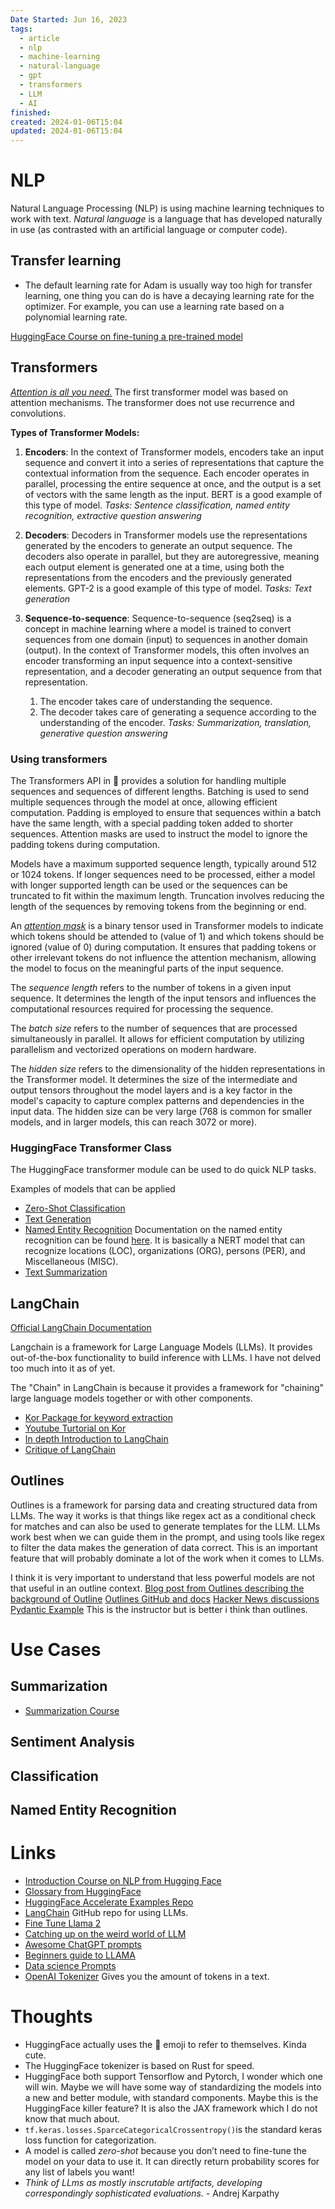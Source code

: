 ```yaml
---
Date Started: Jun 16, 2023
tags:
  - article
  - nlp
  - machine-learning
  - natural-language
  - gpt
  - transformers
  - LLM
  - AI
finished: 
created: 2024-01-06T15:04
updated: 2024-01-06T15:04
---
```



# NLP
Natural Language Processing (NLP) is using machine learning techniques to work with text. 
*Natural language* is a language that has developed naturally in use (as contrasted with an artificial language or computer code).


## Transfer learning


- The default learning rate for Adam is usually way too high for transfer learning, one thing you can do is have a decaying learning rate for the optimizer.  For example, you can use a learning rate based on a polynomial learning rate. 

[HuggingFace Course on fine-tuning a pre-trained model](https://huggingface.co/docs/transformers/training)

## Transformers
[*Attention is all you need.*](https://arxiv.org/abs/1706.03762) The first transformer model was based on attention mechanisms. The transformer does not use recurrence and convolutions.   


**Types of Transformer Models:**
1. **Encoders**: In the context of Transformer models, encoders take an input sequence and convert it into a series of representations that capture the contextual information from the sequence. Each encoder operates in parallel, processing the entire sequence at once, and the output is a set of vectors with the same length as the input. BERT is a good example of this type of model. 
	*Tasks: Sentence classification, named entity recognition, extractive question answering*
	
1. **Decoders**: Decoders in Transformer models use the representations generated by the encoders to generate an output sequence. The decoders also operate in parallel, but they are autoregressive, meaning each output element is generated one at a time, using both the representations from the encoders and the previously generated elements. GPT-2 is a good example of this type of model. 
   *Tasks: Text generation*

3. **Sequence-to-sequence**: Sequence-to-sequence (seq2seq) is a concept in machine learning where a model is trained to convert sequences from one domain (input) to sequences in another domain (output). In the context of Transformer models, this often involves an encoder transforming an input sequence into a context-sensitive representation, and a decoder generating an output sequence from that representation.
	1. The encoder takes care of understanding the sequence. 
	2. The decoder takes care of generating a sequence according to the understanding of the encoder. 
	*Tasks: Summarization, translation, generative question answering*

### Using transformers
The Transformers API in 🤗 provides a solution for handling multiple sequences and sequences of different lengths. Batching is used to send multiple sequences through the model at once, allowing efficient computation. Padding is employed to ensure that sequences within a batch have the same length, with a special padding token added to shorter sequences. Attention masks are used to instruct the model to ignore the padding tokens during computation. 

Models have a maximum supported sequence length, typically around 512 or 1024 tokens. If longer sequences need to be processed, either a model with longer supported length can be used or the sequences can be truncated to fit within the maximum length. Truncation involves reducing the length of the sequences by removing tokens from the beginning or end. 

An *[attention mask](https://huggingface.co/docs/transformers/glossary#attention-mask)* is a binary tensor used in Transformer models to indicate which tokens should be attended to (value of 1) and which tokens should be ignored (value of 0) during computation. It ensures that padding tokens or other irrelevant tokens do not influence the attention mechanism, allowing the model to focus on the meaningful parts of the input sequence.

The *sequence length* refers to the number of tokens in a given input sequence. It determines the length of the input tensors and influences the computational resources required for processing the sequence.

The *batch size* refers to the number of sequences that are processed simultaneously in parallel. It allows for efficient computation by utilizing parallelism and vectorized operations on modern hardware.

The *hidden size* refers to the dimensionality of the hidden representations in the Transformer model. It determines the size of the intermediate and output tensors throughout the model layers and is a key factor in the model's capacity to capture complex patterns and dependencies in the input data. The hidden size can be very large (768 is common for smaller models, and in larger models, this can reach 3072 or more).

### HuggingFace Transformer Class

The HuggingFace transformer module can be used to do quick NLP tasks. 

Examples of models that can be applied 
- [Zero-Shot Classification](https://huggingface.co/learn/nlp-course/chapter1/3?fw=pt#zero-shot-classification)
- [Text Generation](https://huggingface.co/learn/nlp-course/chapter1/3?fw=pt#zero-shot-classification) 
- [Named Entity Recognition](https://huggingface.co/learn/nlp-course/chapter1/3?fw=pt#named-entity-recognition)  Documentation on the named entity recognition can be found [here](https://huggingface.co/dslim/bert-base-NER). It is basically a NERT model that can recognize locations (LOC), organizations (ORG), persons (PER), and Miscellaneous (MISC).
- [Text Summarization](https://huggingface.co/learn/nlp-course/chapter1/3?fw=pt#summarization) 



## LangChain
[Official LangChain Documentation](https://python.langchain.com/docs/get_started/introduction.html)


Langchain is a framework for Large Language Models (LLMs). It provides out-of-the-box functionality to build inference with LLMs. I have not delved too much into it as of yet. 

The "Chain" in LangChain is because it provides a framework for "chaining" large language models together or with other components. 

- [Kor Package for keyword extraction](https://github.com/eyurtsev/kor)
- [Youtube Turtorial on Kor](https://github.com/eyurtsev/kor)
- [In depth Introduction to LangChain](https://www.youtube.com/watch?v=2xxziIWmaSA&list=WL&index=17&ab_channel=GregKamradt%28DataIndy%29)
- [Critique of LangChain](https://minimaxir.com/2023/07/langchain-problem/)

## Outlines 
Outlines is a framework for parsing data and creating structured data from LLMs. The way it works is that things like regex act as a conditional check for matches and can also be used to generate templates for the LLM. LLMs work best when we can guide them in the prompt, and using tools like regex to filter the data makes the generation of data correct. This is an important feature that will probably dominate a lot of the work when it comes to LLMs.


I think it is very important to understand that less powerful models are not that useful in an outline context.
[Blog post from Outlines describing the background of Outline](https://blog.normalcomputing.ai/posts/2023-07-27-regex-guided-generation/regex-guided-generation.html#making-guided-generation-possible) 
[Outlines GitHub and docs](https://github.com/normal-computing/outlines#efficient-regex-guided-generation)
[Hacker News discussions](https://news.ycombinator.com/item?id=37125118)
[Pydantic Example](https://youtu.be/yj-wSRJwrrc?si=eQGFoq8VSeZRDySS)  This is the instructor but is better i think than outlines. 


# Use Cases


## Summarization

- [Summarization Course]( https://huggingface.co/tasks/summarization)
## Sentiment Analysis


## Classification


## Named Entity Recognition


# Links
- [Introduction Course on NLP from Hugging Face](https://huggingface.co/learn/nlp-course/chapter0/1?fw=pt)
- [Glossary from HuggingFace](https://huggingface.co/docs/transformers/glossary#attention-mask)
- [HuggingFace Accelerate Examples Repo](https://github.com/huggingface/accelerate/tree/main/examples)
- [LangChain](https://github.com/hwchase17/chat-langchain) GitHub repo for using LLMs. 
- [Fine Tune Llama 2](https://brev.dev/blog/fine-tuning-llama-2)
- [Catching up on the weird world of LLM](https://simonwillison.net/2023/Aug/3/weird-world-of-llms/)
- [Awesome ChatGPT prompts](https://github.com/sindresorhus/awesome-chatgpt)
- [Beginners guide to LLAMA](https://agi-sphere.com/llama-guide/)
- [Data science Prompts](https://github.com/travistangvh/ChatGPT-Data-Science-Prompts)
- [OpenAI Tokenizer](https://openai-tokenizer.netlify.app/) Gives you the amount of tokens in a text. 

# Thoughts 
- HuggingFace actually uses the  🤗  emoji to refer to themselves. Kinda cute. 
- The HuggingFace tokenizer is based on Rust for speed.
- HuggingFace both support Tensorflow and Pytorch, I wonder which one will win.  Maybe we will have some way of standardizing the models into a new and better module, with standard components. Maybe this is the HuggingFace killer feature? It is also the JAX framework which I do not know that much about. 
- `tf.keras.losses.SparceCategoricalCrossentropy()`is the standard keras loss function for categorization. 
- A model is called _zero-shot_ because you don’t need to fine-tune the model on your data to use it. It can directly return probability scores for any list of labels you want!
- *Think of LLms as mostly inscrutable artifacts, developing correspondingly sophisticated evaluations.*  - Andrej Karpathy

